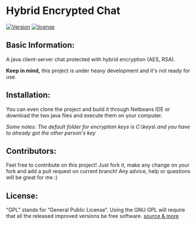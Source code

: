 <!--
  Title: Hybrid-Encrypted-Chat
  Description: A java client-server chat protected with hybrid encryption (AES, RSA)
  Author: MikeMeliz
  -->

# Hybrid Encrypted Chat

[![Version](https://img.shields.io/badge/version-0.3-red.svg?style=plastic)]() [![license](https://img.shields.io/github/license/MikeMeliz/EasyCapture.svg?style=plastic)]()

## Basic Information:
A java client-server chat protected with hybrid encryption (AES, RSA). 

**Keep in mind,** this project is under heavy development and it's not ready for use.

## Installation:
You can even clone the project and build it through Netbeans IDE or download the two java files and execute them on your computer.

*Some notes: The default folder for encryption keys is C:\keys\ and you have to already got the other person's key*

## Contributors:
Feel free to contribute on this project! Just fork it, make any change on your fork and add a pull request on current branch! Any advice, help or questions will be great for me :)

## License:
“GPL” stands for “General Public License”. Using the GNU GPL will require that all the released improved versions be free software. [source & more](https://www.gnu.org/licenses/gpl-faq.html)
